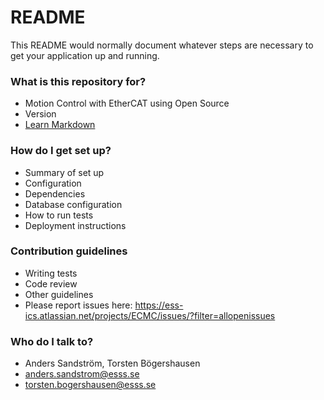 # README #

This README would normally document whatever steps are necessary to get your application up and running.

### What is this repository for? ###

* Motion Control with EtherCAT using Open Source
* Version
* [Learn Markdown](https://bitbucket.org/tutorials/markdowndemo)

### How do I get set up? ###

* Summary of set up
* Configuration
* Dependencies
* Database configuration
* How to run tests
* Deployment instructions

### Contribution guidelines ###

* Writing tests
* Code review
* Other guidelines
* Please report issues here:
  https://ess-ics.atlassian.net/projects/ECMC/issues/?filter=allopenissues

### Who do I talk to? ###

* Anders Sandström, Torsten Bögershausen
* anders.sandstrom@esss.se
* torsten.bogershausen@esss.se